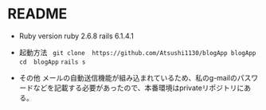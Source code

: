# README


* Ruby version
ruby 2.6.8
rails 6.1.4.1

* 起動方法
` git clone  https://github.com/Atsushi1130/blogApp blogApp`
` cd  blogApp `
` rails s `

* その他
メールの自動送信機能が組み込まれているため、私のg-mailのパスワードなどを記載する必要があったので、本番環境はprivateリポジトリにある。
